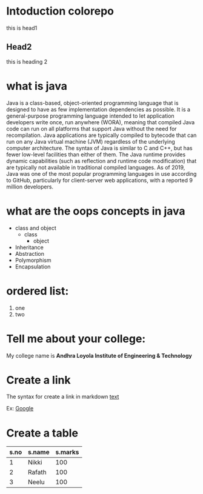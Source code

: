 # Intoduction colorepo
this is head1

## Head2
this is heading 2

# what is java
Java is a class-based, object-oriented programming language that is designed to have as few implementation dependencies as possible. It is a general-purpose programming language intended to let application developers write once, run anywhere (WORA), meaning that compiled Java code can run on all platforms that support Java without the need for recompilation. Java applications are typically compiled to bytecode that can run on any Java virtual machine (JVM) regardless of the underlying computer architecture. The syntax of Java is similar to C and C++, but has fewer low-level facilities than either of them. The Java runtime provides dynamic capabilities (such as reflection and runtime code modification) that are typically not available in traditional compiled languages. As of 2019, Java was one of the most popular programming languages in use according to GitHub, particularly for client-server web applications, with a reported 9 million developers.

# what are the oops concepts in java
* class and object
  * class
    * object
* Inheritance
* Abstraction
* Polymorphism
* Encapsulation

# ordered list:
1. one
2. two

# Tell me about your college:
My college name is **Andhra Loyola Institute of Engineering & Technology**

# Create a link
The syntax for create a link in markdown [text](url)

Ex: [Google](https://www.google.com)

# Create a table
s.no|s.name|s.marks
----|------|--------
1|Nikki|100
2|Rafath|100
3|Neelu|100
